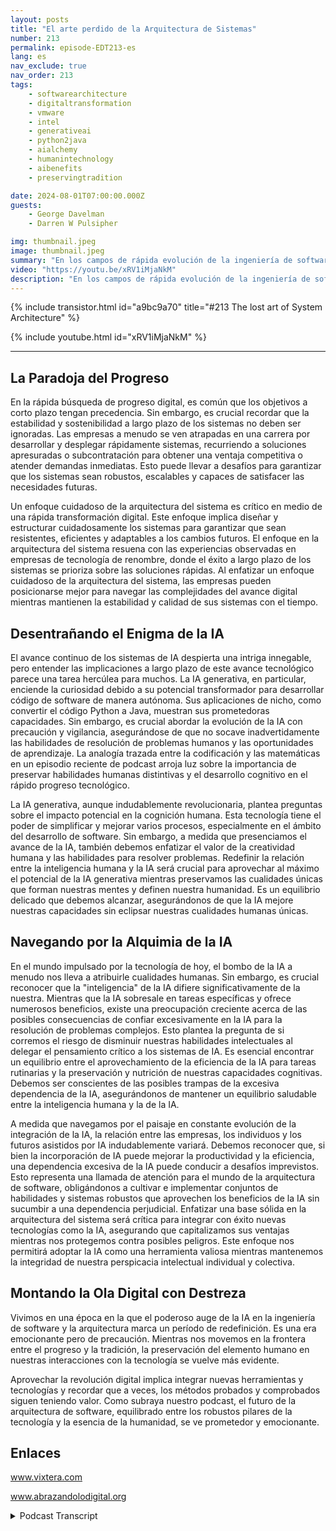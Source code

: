 ```yaml
---
layout: posts
title: "El arte perdido de la Arquitectura de Sistemas"
number: 213
permalink: episode-EDT213-es
lang: es
nav_exclude: true
nav_order: 213
tags:
    - softwarearchitecture
    - digitaltransformation
    - vmware
    - intel
    - generativeai
    - python2java
    - aialchemy
    - humanintechnology
    - aibenefits
    - preservingtradition

date: 2024-08-01T07:00:00.000Z
guests:
    - George Davelman
    - Darren W Pulsipher

img: thumbnail.jpeg
image: thumbnail.jpeg
summary: "En los campos de rápida evolución de la ingeniería de software y la arquitectura, es crucial combinar visión, creatividad y juicio experimentado para garantizar un avance duradero. En nuestro reciente episodio de 'Abrazando la Transformación Digital', Darren entrevista a George Davelman, CTO de Vixtera, quien proporcionó percepciones invaluables, animándonos a enfrentar los desafíos de la evolución tecnológica con una mentalidad práctica."
video: "https://youtu.be/xRV1iMjaNkM"
description: "En los campos de rápida evolución de la ingeniería de software y la arquitectura, es crucial combinar visión, creatividad y juicio experimentado para garantizar un avance duradero. En nuestro reciente episodio de 'Abrazando la Transformación Digital', Darren entrevista a George Davelman, CTO de Vixtera, quien proporcionó percepciones invaluables, animándonos a enfrentar los desafíos de la evolución tecnológica con una mentalidad práctica."
---
```


<div>
{% include transistor.html id="a9bc9a70" title="#213 The lost art of System Architecture" %}

{% include youtube.html id="xRV1iMjaNkM" %}
</div>

---

## La Paradoja del Progreso

En la rápida búsqueda de progreso digital, es común que los objetivos a corto plazo tengan precedencia. Sin embargo, es crucial recordar que la estabilidad y sostenibilidad a largo plazo de los sistemas no deben ser ignoradas. Las empresas a menudo se ven atrapadas en una carrera por desarrollar y desplegar rápidamente sistemas, recurriendo a soluciones apresuradas o subcontratación para obtener una ventaja competitiva o atender demandas inmediatas. Esto puede llevar a desafíos para garantizar que los sistemas sean robustos, escalables y capaces de satisfacer las necesidades futuras.

Un enfoque cuidadoso de la arquitectura del sistema es crítico en medio de una rápida transformación digital. Este enfoque implica diseñar y estructurar cuidadosamente los sistemas para garantizar que sean resistentes, eficientes y adaptables a los cambios futuros. El enfoque en la arquitectura del sistema resuena con las experiencias observadas en empresas de tecnología de renombre, donde el éxito a largo plazo de los sistemas se prioriza sobre las soluciones rápidas. Al enfatizar un enfoque cuidadoso de la arquitectura del sistema, las empresas pueden posicionarse mejor para navegar las complejidades del avance digital mientras mantienen la estabilidad y calidad de sus sistemas con el tiempo.

## Desentrañando el Enigma de la IA

El avance continuo de los sistemas de IA despierta una intriga innegable, pero entender las implicaciones a largo plazo de este avance tecnológico parece una tarea hercúlea para muchos. La IA generativa, en particular, enciende la curiosidad debido a su potencial transformador para desarrollar código de software de manera autónoma. Sus aplicaciones de nicho, como convertir el código Python a Java, muestran sus prometedoras capacidades. Sin embargo, es crucial abordar la evolución de la IA con precaución y vigilancia, asegurándose de que no socave inadvertidamente las habilidades de resolución de problemas humanos y las oportunidades de aprendizaje. La analogía trazada entre la codificación y las matemáticas en un episodio reciente de podcast arroja luz sobre la importancia de preservar habilidades humanas distintivas y el desarrollo cognitivo en el rápido progreso tecnológico.

La IA generativa, aunque indudablemente revolucionaria, plantea preguntas sobre el impacto potencial en la cognición humana. Esta tecnología tiene el poder de simplificar y mejorar varios procesos, especialmente en el ámbito del desarrollo de software. Sin embargo, a medida que presenciamos el avance de la IA, también debemos enfatizar el valor de la creatividad humana y las habilidades para resolver problemas. Redefinir la relación entre la inteligencia humana y la IA será crucial para aprovechar al máximo el potencial de la IA generativa mientras preservamos las cualidades únicas que forman nuestras mentes y definen nuestra humanidad. Es un equilibrio delicado que debemos alcanzar, asegurándonos de que la IA mejore nuestras capacidades sin eclipsar nuestras cualidades humanas únicas.

## Navegando por la Alquimia de la IA

En el mundo impulsado por la tecnología de hoy, el bombo de la IA a menudo nos lleva a atribuirle cualidades humanas. Sin embargo, es crucial reconocer que la "inteligencia" de la IA difiere significativamente de la nuestra. Mientras que la IA sobresale en tareas específicas y ofrece numerosos beneficios, existe una preocupación creciente acerca de las posibles consecuencias de confiar excesivamente en la IA para la resolución de problemas complejos. Esto plantea la pregunta de si corremos el riesgo de disminuir nuestras habilidades intelectuales al delegar el pensamiento crítico a los sistemas de IA. Es esencial encontrar un equilibrio entre el aprovechamiento de la eficiencia de la IA para tareas rutinarias y la preservación y nutrición de nuestras capacidades cognitivas. Debemos ser conscientes de las posibles trampas de la excesiva dependencia de la IA, asegurándonos de mantener un equilibrio saludable entre la inteligencia humana y la de la IA.

A medida que navegamos por el paisaje en constante evolución de la integración de la IA, la relación entre las empresas, los individuos y los futuros asistidos por IA indudablemente variará. Debemos reconocer que, si bien la incorporación de IA puede mejorar la productividad y la eficiencia, una dependencia excesiva de la IA puede conducir a desafíos imprevistos. Esto representa una llamada de atención para el mundo de la arquitectura de software, obligándonos a cultivar e implementar conjuntos de habilidades y sistemas robustos que aprovechen los beneficios de la IA sin sucumbir a una dependencia perjudicial. Enfatizar una base sólida en la arquitectura del sistema será crítica para integrar con éxito nuevas tecnologías como la IA, asegurando que capitalizamos sus ventajas mientras nos protegemos contra posibles peligros. Este enfoque nos permitirá adoptar la IA como una herramienta valiosa mientras mantenemos la integridad de nuestra perspicacia intelectual individual y colectiva.

## Montando la Ola Digital con Destreza

Vivimos en una época en la que el poderoso auge de la IA en la ingeniería de software y la arquitectura marca un período de redefinición. Es una era emocionante pero de precaución. Mientras nos movemos en la frontera entre el progreso y la tradición, la preservación del elemento humano en nuestras interacciones con la tecnología se vuelve más evidente.

Aprovechar la revolución digital implica integrar nuevas herramientas y tecnologías y recordar que a veces, los métodos probados y comprobados siguen teniendo valor. Como subraya nuestro podcast, el futuro de la arquitectura de software, equilibrado entre los robustos pilares de la tecnología y la esencia de la humanidad, se ve prometedor y emocionante.

## Enlaces

www.vixtera.com

www.abrazandolodigital.org



<details>
<summary> Podcast Transcript </summary>

<p></p>

</details>
